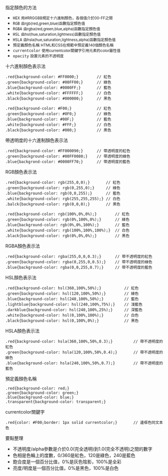 指定顏色的方法
- `HEX` <small>用#RRGGBB規定十六進制顏色，各個值介於00-FF之間</small>
- `RGB` <small>由rgb(red,green,blue)函數指定顏色值</small>
- `RGBA` <small>由rgba(red,green,blue,alpha)函數指定顏色值</small>
- `HSL` <small>由hsl(hue,saturation,lightness)函數指定顏色值</small>
- `HSLA` <small>由hsla(hue,saturation,lightness,alpha)函數指定顏色值</small>
- `預定義顏色名稱` <small>HTML和CSS在規範中預定義140個顏色名稱</small>
- `currentcolor` <small>使用currentcolor關鍵字引用元素的color屬性值</small>
- `opacity` <small>設置元素的不透明度</small>

十六進制顏色表示法
```
.red{background-color: #FF0000;}		// 紅色
.green{background-color: #00FF00;}		// 綠色
.blue{background-color: #0000FF;}		// 藍色
.white{background-color: #FFFFFF;}		// 白色
.black{background-color: #000000;}		// 黑色
```

```
.red{background-color: #F00;}			// 紅色
.green{background-color: #0F0;}			// 綠色
.blue{background-color: #00F;}			// 藍色
.white{background-color: #FFF;}			// 白色
.black{background-color: #000;}			// 黑色
```

帶透明度的十六進制顏色表示法
```
.red{background-color: #FF000090;}		// 帶透明度的紅色
.green{background-color: #00FF0080;}	// 帶透明度的綠色
.blue{backgrond-color: #0000FF70;}		// 帶透明度的藍色
```

RGB顏色表示法
```
.red{background-color: rgb(255,0,0);}		// 紅色
.green{background-color: rgb(0,255,0);}		// 綠色
.blue{background-color: rgb(0,0,255);}		// 藍色
.white{background-color: rgb(255,255,255);}	// 白色
.balck{background-color: rgb(0,0,0);}		// 黑色
```

```
.red{background-color: rgb(100%,0%,0%);}		// 紅色
.green{background-color: rgb(0%,100%,0%);}		// 綠色
.blue{background-color: rgb(0%,0%,100%);}		// 藍色
.white{background-color: rgb(100%,100%,100%);}	// 白色
.black{background-color: rgb(0%,0%,0%);}		// 黑色
```

RGBA顏色表示法
```
.red{background-color: rgba(255,0,0,0.3);}		// 帶不透明度的紅色
.green{background-color: rgba(0,255,0,0.5);}	// 帶不透明度的綠色
.blue{background-color: rgba(0,0,255,0.7);}		// 帶不透明度的藍色
```

HSL顏色表示法
```
.red{background-color: hsl(360,100%,50%);}			// 紅色
.green{background-color: hsl(120,100%,50%);}		// 綠色
.blue{background-color: hsl(240,100%,50%);}			// 藍色
.lightblue{background-color: hsl(240,100%,75%);}	// 淺藍色
.darkblue{background-color: hsl(240,100%,25%);}		// 深藍色
.white{background-color: hsl(0,100%,100%);}			// 白色
.black{background-color: hsl(0,100%,0%);}			// 黑色
```

HSLA顏色表示法
```
.red{background-color: hsla(360,100%,50%,0.3);}			// 帶不透明度的紅色
.green{background-color: hsla(120,100%,50%,0.4);}		// 帶不透明度的綠色
.blue{background-color: hsla(240,100%,50%,0.7);}		// 帶不透明度的藍色
```

預定義顏色名稱
```
.red{background-color: red;}
.green{background-color: green;}
.blue{background-color: blue;}
.transparent{background-color: transparent;}
```

currentcolor關鍵字
```
.red{color: #F00;border: 1px solid currentcolor;}		// 邊框色同文本色
```

要點整理
- 不透明度/alpha參數是介於0.0(完全透明)到1.0(完全不透明)之間的數字
- 色相是色輪上的度數，0/360是紅色，120是綠色，240是藍色
- 飽合度是一個百分比值，0%是灰色陰影，100%是全彩
- 亮度/明度是一個百分比值，0%是黑色，100%是白色